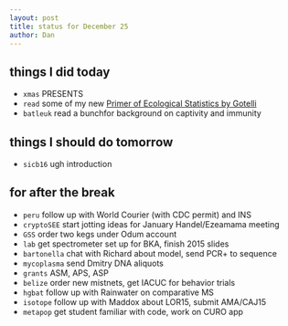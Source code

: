 ```yaml
---
layout: post
title: status for December 25
author: Dan
---
```


## things I did today

* `xmas` PRESENTS
* `read` some of my new [Primer of Ecological Statistics by Gotelli](http://www.sinauer.com/a-primer-of-ecological-statistics.html)
* `batleuk` read a bunchfor background on captivity and immunity

## things I should do tomorrow
* `sicb16` ugh introduction

## for after the break
* `peru` follow up with World Courier (with CDC permit) and INS
* `cryptoSEE` start jotting ideas for January Handel/Ezeamama meeting
* `GSS` order two kegs under Odum account
* `lab` get spectrometer set up for BKA, finish 2015 slides
* `bartonella` chat with Richard about model, send PCR+ to sequence
* `mycoplasma` send Dmitry DNA aliquots
* `grants` ASM, APS, ASP
* `belize` order new mistnets, get IACUC for behavior trials
* `hgbat` follow up with Rainwater on comparative MS
* `isotope` follow up with Maddox about LOR15, submit AMA/CAJ15
* `metapop` get student familiar with code, work on CURO app

<i class='fa fa-code' style='color:pink'> </i>
